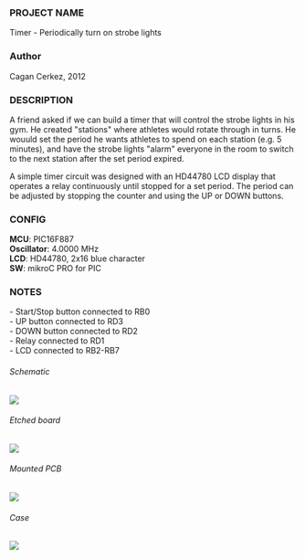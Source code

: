 <h3>PROJECT NAME</h3>
Timer - Periodically turn on strobe lights
     
<h3>Author</h3>
Cagan Cerkez, 2012
     
<h3>DESCRIPTION</h3>
A friend asked if we can build a timer that will control the strobe lights in his gym. He created "stations" where athletes would rotate through in turns. 
He wouuld set the period he wants athletes to spend on each station (e.g. 5 minutes), and have the strobe lights "alarm" everyone in the room to switch to the 
next station after the set period expired. 

A simple timer circuit was designed with an HD44780 LCD display that operates a relay continuously until stopped for a set period. The period can be adjusted by stopping the counter and using the UP or DOWN buttons.

<h3>CONFIG</h3>
<b>MCU</b>: PIC16F887<br/>
<b>Oscillator</b>: 4.0000 MHz<br/>
<b>LCD</b>: HD44780, 2x16 blue character<br/>
<b>SW</b>: mikroC PRO for PIC<br/>

<h3>NOTES</h3>
- Start/Stop button connected to RB0<br/>
- UP button connected to RD3<br/>
- DOWN button connected to RD2<br/>
- Relay connected to RD1<br/>
- LCD connected to RB2-RB7<br/>

<h6>Schematic</h6>
<img src="https://github.com/Choo57/Microchip/blob/main/Timer%20Periodically%20Turn%20On%20Strobe%20Lights/schematic.png">

<h6>Etched board</h6>
<img src="https://github.com/Choo57/Microchip/blob/main/Timer%20Periodically%20Turn%20On%20Strobe%20Lights/photo_etched.png">

<h6>Mounted PCB</h6>
<img src="https://github.com/Choo57/Microchip/blob/main/Timer%20Periodically%20Turn%20On%20Strobe%20Lights/photo_pcb.png">

<h6>Case</h6>
<img src="https://github.com/Choo57/Microchip/blob/main/Timer%20Periodically%20Turn%20On%20Strobe%20Lights/photo_case.png">
